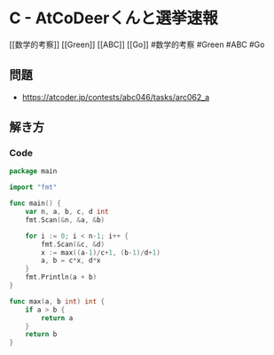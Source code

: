 # C - AtCoDeerくんと選挙速報
[[数学的考察]] [[Green]] [[ABC]] [[Go]]
#数学的考察 #Green #ABC #Go 

## 問題
- https://atcoder.jp/contests/abc046/tasks/arc062_a

## 解き方
### Code
```go
package main

import "fmt"

func main() {
	var n, a, b, c, d int
	fmt.Scan(&n, &a, &b)

	for i := 0; i < n-1; i++ {
		fmt.Scan(&c, &d)
		x := max((a-1)/c+1, (b-1)/d+1)
		a, b = c*x, d*x
	}
	fmt.Println(a + b)
}

func max(a, b int) int {
	if a > b {
		return a
	}
	return b
}
```